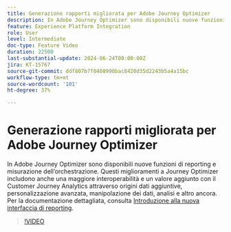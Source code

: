 ```yaml
---
title: Generazione rapporti migliorata per Adobe Journey Optimizer
description: In Adobe Journey Optimizer sono disponibili nuove funzioni di reporting e misurazione dell’orchestrazione. Questi miglioramenti apportati a Journey Optimizer includono anche una maggiore interoperabilità e valore aggiunto con Customer Journey Analytics attraverso origini dati aggiuntive, personalizzazione avanzata, manipolazione dei dati, analisi e altro ancora.
feature: Experience Platform Integration
role: User
level: Intermediate
doc-type: Feature Video
duration: 22500
last-substantial-update: 2024-06-24T00:00:00Z
jira: KT-15767
source-git-commit: ddf807b7f0408990bac8420d35d2243b5a4a15bc
workflow-type: tm+mt
source-wordcount: '101'
ht-degree: 37%

---
```



# Generazione rapporti migliorata per Adobe Journey Optimizer

In Adobe Journey Optimizer sono disponibili nuove funzioni di reporting e misurazione dell’orchestrazione. Questi miglioramenti a Journey Optimizer includono anche una maggiore interoperabilità e un valore aggiunto con il Customer Journey Analytics attraverso origini dati aggiuntive, personalizzazione avanzata, manipolazione dei dati, analisi e altro ancora. Per la documentazione dettagliata, consulta [Introduzione alla nuova interfaccia di reporting](https://experienceleague.adobe.com/it/docs/journey-optimizer/using/channel-report/report-gs-cja).

>[!VIDEO](https://video.tv.adobe.com/v/3443159/?learn=on&captions=ita)
